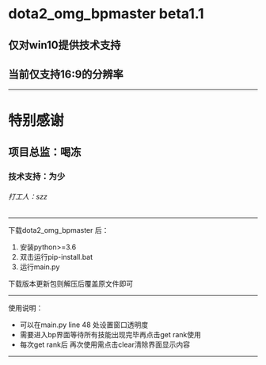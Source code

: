 # dota2_omg_bpmaster beta1.1
## 仅对win10提供技术支持
## 当前仅支持16:9的分辨率
***
# 特别感谢 
## 项目总监：喝冻
### 技术支持：为少
###### 打工人：szz
***
下载dota2_omg_bpmaster 后：
1. 安装python>=3.6
2. 双击运行pip-install.bat
3. 运行main.py

下载版本更新包则解压后覆盖原文件即可
***
使用说明：
* 可以在main.py line 48 处设置窗口透明度
* 需要进入bp界面等待所有技能出现完毕再点击get rank使用
* 每次get rank后 再次使用需点击clear清除界面显示内容
***



